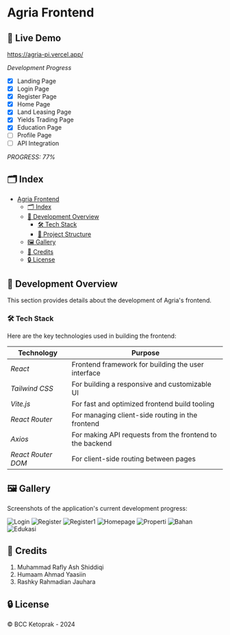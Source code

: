 # Agria Frontend

## 📌 Live Demo

https://agria-pi.vercel.app/

*Development Progress*

- [x] Landing Page
- [x] Login Page
- [x] Register Page
- [x] Home Page
- [x] Land Leasing Page
- [x] Yields Trading Page
- [x] Education Page
- [ ] Profile Page
- [ ] API Integration

*PROGRESS: 77%*

## 🗂 Index

- [Agria Frontend](#agrialand-frontend)
    - [🗂 Index](#-index)
    - [🔧 Development Overview](#-development-overview)
        - [🛠 Tech Stack](#-tech-stack)
        - [📁 Project Structure](#-project-structure)
    - [🖼 Gallery](#-gallery)
    - [🌟 Credits](#-credits)
    - [🔒 License](#-license)

## 🔧 Development Overview

This section provides details about the development of Agria's frontend.

### 🛠 Tech Stack

Here are the key technologies used in building the frontend:

| Technology              | Purpose                                                    |
|-------------------------|------------------------------------------------------------|
| *React*                | Frontend framework for building the user interface         |
| *Tailwind CSS*         | For building a responsive and customizable UI                |
| *Vite.js*              | For fast and optimized frontend build tooling                |
| *React Router*         | For managing client-side routing in the frontend           |
| *Axios*                | For making API requests from the frontend to the backend   |
| *React Router DOM*     | For client-side routing between pages                        |

## 🖼 Gallery

Screenshots of the application's current development progress:

![Login](assets/Bahan.png)
![Register](assets/Register.png)
![Register1](assets/Register1.png)
![Homepage](assets/Homepage.png)
![Properti](assets/Properti.png)
![Bahan](assets/Bahan.png)
![Edukasi](assets/Edukasi.png)

## 🌟 Credits

1. Muhammad Rafly Ash Shiddiqi
2. Humaam Ahmad Yaasiin
3. Rashky Rahmadian Jauhara

## 🔒 License

© BCC Ketoprak - 2024

